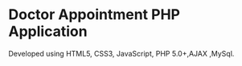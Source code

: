 # Doctor Appointment PHP Application
Developed using HTML5, CSS3, JavaScript, PHP 5.0+,AJAX ,MySql.
